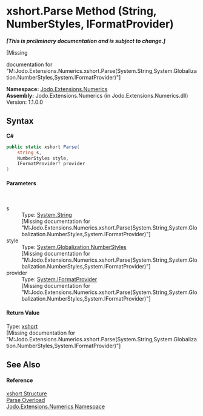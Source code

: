# xshort.Parse Method (String, NumberStyles, IFormatProvider)
 _**\[This is preliminary documentation and is subject to change.\]**_

\[Missing <summary> documentation for "M:Jodo.Extensions.Numerics.xshort.Parse(System.String,System.Globalization.NumberStyles,System.IFormatProvider)"\]

**Namespace:**&nbsp;<a href="N_Jodo_Extensions_Numerics">Jodo.Extensions.Numerics</a><br />**Assembly:**&nbsp;Jodo.Extensions.Numerics (in Jodo.Extensions.Numerics.dll) Version: 1.1.0.0

## Syntax

**C#**<br />
``` C#
public static xshort Parse(
	string s,
	NumberStyles style,
	IFormatProvider? provider
)
```


#### Parameters
&nbsp;<dl><dt>s</dt><dd>Type: <a href="https://docs.microsoft.com/dotnet/api/system.string" target="_blank" rel="noopener noreferrer">System.String</a><br />\[Missing <param name="s"/> documentation for "M:Jodo.Extensions.Numerics.xshort.Parse(System.String,System.Globalization.NumberStyles,System.IFormatProvider)"\]</dd><dt>style</dt><dd>Type: <a href="https://docs.microsoft.com/dotnet/api/system.globalization.numberstyles" target="_blank" rel="noopener noreferrer">System.Globalization.NumberStyles</a><br />\[Missing <param name="style"/> documentation for "M:Jodo.Extensions.Numerics.xshort.Parse(System.String,System.Globalization.NumberStyles,System.IFormatProvider)"\]</dd><dt>provider</dt><dd>Type: <a href="https://docs.microsoft.com/dotnet/api/system.iformatprovider" target="_blank" rel="noopener noreferrer">System.IFormatProvider</a><br />\[Missing <param name="provider"/> documentation for "M:Jodo.Extensions.Numerics.xshort.Parse(System.String,System.Globalization.NumberStyles,System.IFormatProvider)"\]</dd></dl>

#### Return Value
Type: <a href="T_Jodo_Extensions_Numerics_xshort">xshort</a><br />\[Missing <returns> documentation for "M:Jodo.Extensions.Numerics.xshort.Parse(System.String,System.Globalization.NumberStyles,System.IFormatProvider)"\]

## See Also


#### Reference
<a href="T_Jodo_Extensions_Numerics_xshort">xshort Structure</a><br /><a href="Overload_Jodo_Extensions_Numerics_xshort_Parse">Parse Overload</a><br /><a href="N_Jodo_Extensions_Numerics">Jodo.Extensions.Numerics Namespace</a><br />
